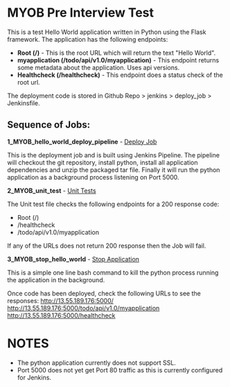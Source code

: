 # MYOB Pre Interview Test

This is a test Hello World application written in Python using the Flask framework.
The application has the following endpoints:

* **Root (/)** - This is the root URL which will return the text "Hello World".
* **myapplication (/todo/api/v1.0/myapplication)** - This endpoint returns some metadata about the application. Uses api versions.
* **Healthcheck (/healthcheck)** - This endpoint does a status check of the root url.

The deployment code is stored in Github Repo > jenkins > deploy_job > Jenkinsfile.

## Sequence of Jobs:

**1_MYOB_hello_world_deploy_pipeline** - [Deploy Job](https://13.55.189.176/job/MYOB/job/1_MYOB_hello_world_deploy_pipeline/)

This is the deployment job and is built using Jenkins Pipeline.
The pipeline will checkout the git repository, install python, install all application dependencies and unzip the packaged tar file.
Finally it will run the python application as a background process listening on Port 5000.

**2_MYOB_unit_test** - [Unit Tests](https://13.55.189.176/job/MYOB/job/2_MYOB_unit_test/)

The Unit test file checks the following endpoints for a 200 response code:
- Root (/)
- /healthcheck
- /todo/api/v1.0/myapplication

If any of the URLs does not return 200 response then the Job will fail.

**3_MYOB_stop_hello_world** - [Stop Application](https://13.55.189.176/job/MYOB/job/3_MYOB_stop_hello_world/)

This is a simple one line bash command to kill the python process running the application in the background.

Once code has been deployed, check the following URLs to see the responses:
http://13.55.189.176:5000/
http://13.55.189.176:5000/todo/api/v1.0/myapplication
http://13.55.189.176:5000/healthcheck


# NOTES

* The python application currently does not support SSL.
* Port 5000 does not yet get Port 80 traffic as this is currently configured for Jenkins.
